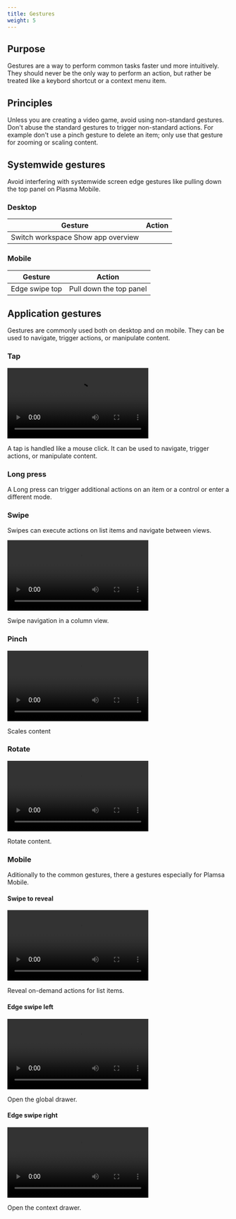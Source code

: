```yaml
---
title: Gestures
weight: 5
---
```


Purpose
-------

Gestures are a way to perform common tasks faster und more intuitively.
They should never be the only way to perform an action, but rather be
treated like a keybord shortcut or a context menu item.

Principles
----------

Unless you are creating a video game, avoid using non-standard gestures.
Don't abuse the standard gestures to trigger non-standard actions. For
example don't use a pinch gesture to delete an item; only use that
gesture for zooming or scaling content.

Systemwide gestures
-------------------

Avoid interfering with systemwide screen edge gestures like pulling down
the top panel on Plasma Mobile.

### Desktop

Gesture                             | Action
------------------------------------|--------
Switch workspace Show app overview  |

### Mobile

Gesture         | Action
----------------|-------------------------
Edge swipe top  | Pull down the top panel

Application gestures
--------------------

Gestures are commonly used both on desktop and on mobile. They can be
used to navigate, trigger actions, or manipulate content.

### Tap

<video src="https://cdn.kde.org/hig/video/20200122/Touch.webm" 
loop="true" playsinline="true" width="320" controls="true" 
onended="this.play()" class="border"></video>

A tap is handled like a mouse click. It can be used to navigate, trigger
actions, or manipulate content.

### Long press

A Long press can trigger additional actions on an item or a control or
enter a different mode.

### Swipe

Swipes can execute actions on list items and navigate between views.

<video src="https://cdn.kde.org/hig/video/20200122/SwipeNavigate.webm" 
loop="true" playsinline="true" width="320" controls="true" 
onended="this.play()" class="border"></video>

Swipe navigation in a column view.

### Pinch

<video src="https://cdn.kde.org/hig/video/20200122/Pinch.webm" 
loop="true" playsinline="true" width="320" controls="true" 
onended="this.play()" class="border"></video>

Scales content

### Rotate

<video src="https://cdn.kde.org/hig/video/20200122/Rotate.webm" 
loop="true" playsinline="true" width="320" controls="true" 
onended="this.play()" class="border"></video>

Rotate content.

### Mobile

Aditionally to the common gestures, there a gestures especially for
Plamsa Mobile.

#### Swipe to reveal

<video src="https://cdn.kde.org/hig/video/20200122/Swipe.webm" 
loop="true" playsinline="true" width="320" controls="true" 
onended="this.play()" class="border"></video>

Reveal on-demand actions for list items.

#### Edge swipe left

<video src="https://cdn.kde.org/hig/video/20200122/ShowGlobalDrawer.webm" 
loop="true" playsinline="true" width="320" controls="true" 
onended="this.play()" class="border"></video>

Open the global drawer.

#### Edge swipe right

<video src="https://cdn.kde.org/hig/video/20200122/ShowContentDrawer.webm" 
loop="true" playsinline="true" width="320" controls="true" 
onended="this.play()" class="border"></video>

Open the context drawer.
